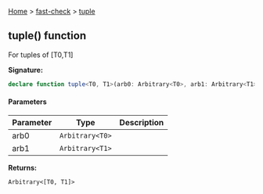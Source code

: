 [Home](/) &gt; [fast-check](../fast-check.md) &gt; [tuple](tuple_2.md)

## tuple() function

For tuples of \[T0,T1\]

<b>Signature:</b>

```typescript
declare function tuple<T0, T1>(arb0: Arbitrary<T0>, arb1: Arbitrary<T1>): Arbitrary<[T0, T1]>;
```

#### Parameters

|  Parameter | Type | Description |
|  --- | --- | --- |
|  arb0 | <code>Arbitrary&lt;T0&gt;</code> |  |
|  arb1 | <code>Arbitrary&lt;T1&gt;</code> |  |

<b>Returns:</b>

`Arbitrary<[T0, T1]>`

